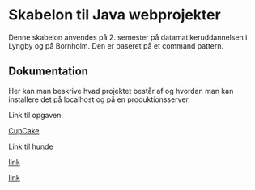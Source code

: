 # Skabelon til Java webprojekter

Denne skabelon anvendes på 2. semester på datamatikeruddannelsen i Lyngby og på Bornholm. Den er baseret på et command pattern.

## Dokumentation

Her kan man beskrive hvad projektet består af og hvordan man kan installere det på localhost og på en produktionsserver.

Link til opgaven:

[CupCake](https://datsoftlyngby.github.io/dat2sem2020Spring/uge11/cupcake/cupcake.html)

Link til hunde

[link](https://www.omlet.us/guide/dogs/choosing_the_right_dog_for_you/large_dog_breeds)


[link](https://www.omlet.us/guide/dogs/choosing_the_right_dog_for_you/large_dog_breeds)
